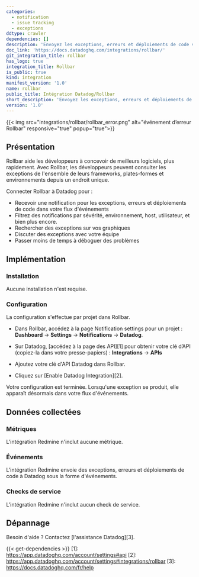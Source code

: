 ```yaml
---
categories:
  - notification
  - issue tracking
  - exceptions
ddtype: crawler
dependencies: []
description: 'Envoyez les exceptions, erreurs et déploiements de code vers votre flux d''événements Datadog.'
doc_link: 'https://docs.datadoghq.com/integrations/rollbar/'
git_integration_title: rollbar
has_logo: true
integration_title: Rollbar
is_public: true
kind: integration
manifest_version: '1.0'
name: rollbar
public_title: Intégration Datadog/Rollbar
short_description: 'Envoyez les exceptions, erreurs et déploiements de code vers votre flux d''événements Datadog. stream.'
version: '1.0'
---
```

{{< img src="integrations/rollbar/rollbar_error.png" alt="événement d’erreur Rollbar" responsive="true" popup="true">}}

## Présentation

Rollbar aide les développeurs à concevoir de meilleurs logiciels, plus rapidement. Avec Rollbar, les développeurs peuvent consulter les exceptions de l'ensemble de leurs frameworks, plates-formes et environnements depuis un endroit unique.

Connecter Rollbar à Datadog pour :

* Recevoir une notification pour les exceptions, erreurs et déploiements de code dans votre flux d'événements
* Filtrez des notifications par sévérité, environnement, host, utilisateur, et bien plus encore.
* Rechercher des exceptions sur vos graphiques
* Discuter des exceptions avec votre équipe
* Passer moins de temps à déboguer des problèmes

## Implémentation
### Installation

Aucune installation n'est requise.

### Configuration

La configuration s'effectue par projet dans Rollbar.

* Dans Rollbar, accédez à la page Notification settings pour un projet : **Dashboard** → **Settings** → **Notifications** → **Datadog**.

* Sur Datadog, [accédez à la page des API][1] pour obtenir votre clé d’API (copiez-la dans votre presse-papiers) : **Integrations** → **APIs**

* Ajoutez votre clé d'API Datadog dans Rollbar.

* Cliquez sur [Enable Datadog Integration][2].

Votre configuration est terminée. Lorsqu'une exception se produit, elle apparaît désormais dans votre flux d'événements.

## Données collectées
### Métriques

L'intégration Redmine n'inclut aucune métrique.

### Événements

L'intégration Redmine envoie des exceptions, erreurs et déploiements de code à Datadog sous la forme d'événements.

### Checks de service
L'intégration Redmine n'inclut aucun check de service.

## Dépannage
Besoin d'aide ? Contactez [l'assistance Datadog][3].



{{< get-dependencies >}}
[1]: https://app.datadoghq.com/account/settings#api
[2]: https://app.datadoghq.com/account/settings#integrations/rollbar
[3]: https://docs.datadoghq.com/fr/help
